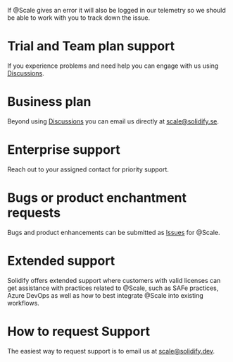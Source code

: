 If @Scale gives an error it will also be logged in our telemetry so we should be able to work with you to track down the issue.

# Trial and Team plan support
If you experience problems and need help you can engage with us using [Discussions](https://github.com/solidify/scale/discussions).

# Business plan 
Beyond using [Discussions](https://github.com/solidify/scale/discussions) you can email us directly at [scale@solidify.se](mailto:scale@solidify.dev).

# Enterprise support
Reach out to your assigned contact for priority support.

# Bugs or product enchantment requests
Bugs and product enhancements can be submitted as [Issues](https://github.com/solidify/scale/issues) for @Scale.

# Extended support
Solidify offers extended support where customers with valid licenses can get assistance with practices related to @Scale, such as SAFe practices, Azure DevOps as well as how to best integrate @Scale into existing workflows.

# How to request Support
The easiest way to request support is to email us at [scale@solidify.dev](mailto://scale@solidify.dev).
